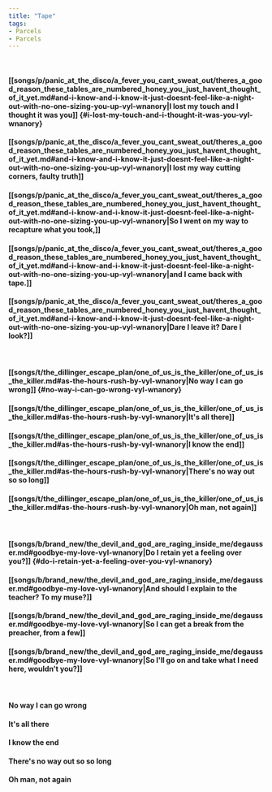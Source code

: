 ```yaml
---
title: "Tape"
tags:
- Parcels
- Parcels
---
```

&nbsp;
#### [[songs/p/panic_at_the_disco/a_fever_you_cant_sweat_out/theres_a_good_reason_these_tables_are_numbered_honey_you_just_havent_thought_of_it_yet.md#and-i-know-and-i-know-it-just-doesnt-feel-like-a-night-out-with-no-one-sizing-you-up-vyl-wnanory|I lost my touch and I thought it was you]] {#i-lost-my-touch-and-i-thought-it-was-you-vyl-wnanory}
#### [[songs/p/panic_at_the_disco/a_fever_you_cant_sweat_out/theres_a_good_reason_these_tables_are_numbered_honey_you_just_havent_thought_of_it_yet.md#and-i-know-and-i-know-it-just-doesnt-feel-like-a-night-out-with-no-one-sizing-you-up-vyl-wnanory|I lost my way cutting corners, faulty truth]]
#### [[songs/p/panic_at_the_disco/a_fever_you_cant_sweat_out/theres_a_good_reason_these_tables_are_numbered_honey_you_just_havent_thought_of_it_yet.md#and-i-know-and-i-know-it-just-doesnt-feel-like-a-night-out-with-no-one-sizing-you-up-vyl-wnanory|So I went on my way to recapture what you took,]]
#### [[songs/p/panic_at_the_disco/a_fever_you_cant_sweat_out/theres_a_good_reason_these_tables_are_numbered_honey_you_just_havent_thought_of_it_yet.md#and-i-know-and-i-know-it-just-doesnt-feel-like-a-night-out-with-no-one-sizing-you-up-vyl-wnanory|and I came back with tape.]]
#### [[songs/p/panic_at_the_disco/a_fever_you_cant_sweat_out/theres_a_good_reason_these_tables_are_numbered_honey_you_just_havent_thought_of_it_yet.md#and-i-know-and-i-know-it-just-doesnt-feel-like-a-night-out-with-no-one-sizing-you-up-vyl-wnanory|Dare I leave it? Dare I look?]]
&nbsp;
#### [[songs/t/the_dillinger_escape_plan/one_of_us_is_the_killer/one_of_us_is_the_killer.md#as-the-hours-rush-by-vyl-wnanory|No way I can go wrong]] {#no-way-i-can-go-wrong-vyl-wnanory}
#### [[songs/t/the_dillinger_escape_plan/one_of_us_is_the_killer/one_of_us_is_the_killer.md#as-the-hours-rush-by-vyl-wnanory|It's all there]]
#### [[songs/t/the_dillinger_escape_plan/one_of_us_is_the_killer/one_of_us_is_the_killer.md#as-the-hours-rush-by-vyl-wnanory|I know the end]]
#### [[songs/t/the_dillinger_escape_plan/one_of_us_is_the_killer/one_of_us_is_the_killer.md#as-the-hours-rush-by-vyl-wnanory|There's no way out so so long]]
#### [[songs/t/the_dillinger_escape_plan/one_of_us_is_the_killer/one_of_us_is_the_killer.md#as-the-hours-rush-by-vyl-wnanory|Oh man, not again]]
&nbsp;
#### [[songs/b/brand_new/the_devil_and_god_are_raging_inside_me/degausser.md#goodbye-my-love-vyl-wnanory|Do I retain yet a feeling over you?]] {#do-i-retain-yet-a-feeling-over-you-vyl-wnanory}
#### [[songs/b/brand_new/the_devil_and_god_are_raging_inside_me/degausser.md#goodbye-my-love-vyl-wnanory|And should I explain to the teacher? To my muse?]]
#### [[songs/b/brand_new/the_devil_and_god_are_raging_inside_me/degausser.md#goodbye-my-love-vyl-wnanory|So I can get a break from the preacher, from a few]]
#### [[songs/b/brand_new/the_devil_and_god_are_raging_inside_me/degausser.md#goodbye-my-love-vyl-wnanory|So I'll go on and take what I need here, wouldn't you?]]
&nbsp;
#### No way I can go wrong
#### It's all there
#### I know the end
#### There's no way out so so long
#### Oh man, not again
